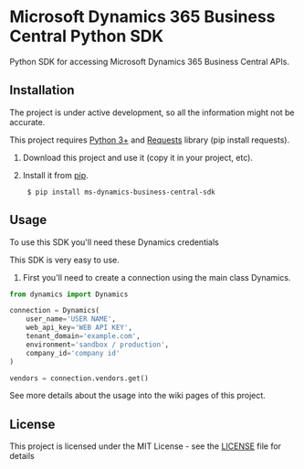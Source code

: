 # Microsoft Dynamics 365 Business Central Python SDK

Python SDK for accessing Microsoft Dynamics 365 Business Central APIs.

## Installation

The project is under active development, so all the information might not be accurate.

This project requires [Python 3+](https://www.python.org/downloads/) and [Requests](https://pypi.org/project/requests/) library (pip install requests).

1. Download this project and use it (copy it in your project, etc).
2. Install it from [pip](https://pypi.org).
        
        $ pip install ms-dynamics-business-central-sdk

## Usage

To use this SDK you'll need these Dynamics credentials

This SDK is very easy to use.
1. First you'll need to create a connection using the main class Dynamics.
```python
from dynamics import Dynamics

connection = Dynamics(
    user_name='USER NAME',
    web_api_key='WEB API KEY',
    tenant_domain='example.com',
    environment='sandbox / production',
    company_id='company id'
)

vendors = connection.vendors.get()
```


See more details about the usage into the wiki pages of this project.

## License

This project is licensed under the MIT License - see the [LICENSE](LICENSE) file for details